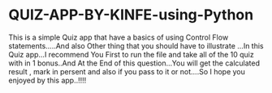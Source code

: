 # QUIZ-APP-BY-KINFE-using-Python
This is a simple Quiz app that have a basics of using Control Flow statements.....And also Other thing that you should have to illustrate ...In this Quiz app...I recommend You First to run the file and take all of the 10 quiz with in 1 bonus..And At the End of this question...You will get the calculated result  , mark in persent and also if you pass to it or not....So I hope you enjoyed by this app..!!!!
